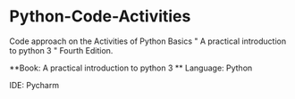 # Python-Code-Activities
Code approach on the Activities of Python Basics " A practical introduction to python 3 " Fourth Edition.

**Book: A practical introduction to python 3
**
Language: Python

IDE: Pycharm
